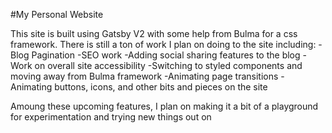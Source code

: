 #My Personal Website

This site is built using Gatsby V2 with some help from Bulma for a css framework.  There is still a ton of work I plan on doing to the site including:
-Blog Pagination
-SEO work
-Adding social sharing features to the blog
-Work on overall site accessibility
-Switching to styled components and moving away from Bulma framework
-Animating page transitions
-Animating buttons, icons, and other bits and pieces on the site

Amoung these upcoming features, I plan on making it a bit of a playground for experimentation and trying new things out on
